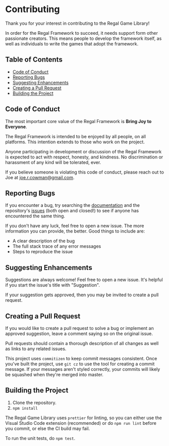 # Contributing

Thank you for your interest in contributing to the Regal Game Library!

In order for the Regal Framework to succeed, it needs support form other passionate creators. This means people to develop the framework itself, as well as individuals to write the games that adopt the framework.

## Table of Contents
* [Code of Conduct](#code-of-conduct)
* [Reporting Bugs](#reporting-bugs)
* [Suggesting Enhancements](#suggesting-enhancements)
* [Creating a Pull Request](#creating-a-pull-request)
* [Building the Project](#building-the-project)

## Code of Conduct

The most important core value of the Regal Framework is **Bring Joy to Everyone**. 

The Regal Framework is intended to be enjoyed by all people, on all platforms. This intention extends to those who work on the project.

Anyone participating in development or discussion of the Regal Framework is expected to act with respect, honesty, and kindness. No discrimination or harassment of any kind will be tolerated, ever.

If you believe someone is violating this code of conduct, please reach out to Joe at joe.r.cowman@gmail.com.

## Reporting Bugs

If you encounter a bug, try searching the [documentation](https://github.com/regal/regal/blob/master/README.md) and the repository's [issues](https://github.com/regal/regal/issues) (both open and closed!) to see if anyone has encountered the same thing.

If you don't have any luck, feel free to open a new issue. The more information you can provide, the better. Good things to include are:
* A clear description of the bug
* The full stack trace of any error messages
* Steps to reproduce the issue

## Suggesting Enhancements

Suggestions are always welcome! Feel free to open a new issue. It's helpful if you start the issue's title with "Suggestion".

If your suggestion gets approved, then you may be invited to create a pull request.

## Creating a Pull Request

If you would like to create a pull request to solve a bug or implement an approved suggestion, leave a comment saying so on the original issue.

Pull requests should contain a thorough description of all changes as well as links to any related issues.

This project uses `commitizen` to keep commit messages consistent. Once you've built the project, use `git cz` to use the tool for creating a commit message. If your messages aren't styled correctly, your commits will likely be squashed when they're merged into master.

## Building the Project

1. Clone the repository.
2. `npm install`

The Regal Game Library uses `prettier` for linting, so you can either use the Visual Studio Code extension (recommended) or do `npm run lint` before you commit, or else the CI build may fail.

To run the unit tests, do `npm test`.